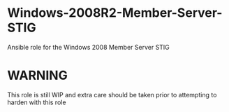 # Windows-2008R2-Member-Server-STIG
Ansible role for the Windows 2008 Member Server STIG

# WARNING
This role is still WIP and extra care should be taken prior to attempting to harden with this role
